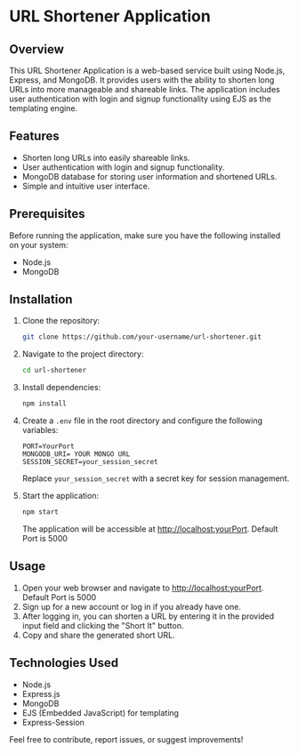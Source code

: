 # URL Shortener Application

## Overview

This URL Shortener Application is a web-based service built using Node.js, Express, and MongoDB. It provides users with the ability to shorten long URLs into more manageable and shareable links. The application includes user authentication with login and signup functionality using EJS as the templating engine.

## Features

- Shorten long URLs into easily shareable links.
- User authentication with login and signup functionality.
- MongoDB database for storing user information and shortened URLs.
- Simple and intuitive user interface.

## Prerequisites

Before running the application, make sure you have the following installed on your system:

- Node.js
- MongoDB

## Installation

1. Clone the repository:

   ```bash
   git clone https://github.com/your-username/url-shortener.git
   ```

2. Navigate to the project directory:

   ```bash
   cd url-shortener
   ```

3. Install dependencies:

   ```bash
   npm install
   ```

4. Create a `.env` file in the root directory and configure the following variables:

   ```env
   PORT=YourPort
   MONGODB_URI= YOUR MONGO URL 
   SESSION_SECRET=your_session_secret
   ```

   Replace `your_session_secret` with a secret key for session management.

5. Start the application:

   ```bash
   npm start
   ```

   The application will be accessible at [http://localhost:yourPort](http://localhost:yourPort).
   Default Port is 5000
   

## Usage

1. Open your web browser and navigate to [http://localhost:yourPort](http://localhost:yourPort). Default Port is 5000
2. Sign up for a new account or log in if you already have one.
3. After logging in, you can shorten a URL by entering it in the provided input field and clicking the "Short It" button.
4. Copy and share the generated short URL.

## Technologies Used

- Node.js
- Express.js
- MongoDB
- EJS (Embedded JavaScript) for templating
- Express-Session

Feel free to contribute, report issues, or suggest improvements!
